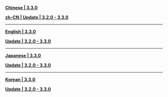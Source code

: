 **[Chinese | 3.3.0](https://autopatchos.starrails.com/client/download/20250509094914_HjVg7xHdYEqPs1R0/PC/Chinese.7z)**

**[zh-CN | Update | 3.2.0 - 3.3.0](https://autopatchos.starrails.com/client/diff/hkrpg_global/audio_zh-cn_3.2.0_3.3.0_hdiff_sNxYgqYVKeLrDjCG.7z)**

---

**[English | 3.3.0](https://autopatchos.starrails.com/client/download/20250509094914_HjVg7xHdYEqPs1R0/PC/English.7z)**

**[Update | 3.2.0 - 3.3.0](https://autopatchos.starrails.com/client/diff/hkrpg_global/audio_en-us_3.2.0_3.3.0_hdiff_VBuCznAXOBWakgxP.7z)**

---

**[Japanese | 3.3.0](https://autopatchos.starrails.com/client/download/20250509094914_HjVg7xHdYEqPs1R0/PC/Japanese.7z)**

**[Update | 3.2.0 - 3.3.0](https://autopatchos.starrails.com/client/diff/hkrpg_global/audio_ja-jp_3.2.0_3.3.0_hdiff_IkinuIclJHpFCXsS.7z)**

---

**[Korean | 3.3.0](https://autopatchos.starrails.com/client/download/20250509094914_HjVg7xHdYEqPs1R0/PC/Korean.7z)**

**[Update | 3.2.0 - 3.3.0](https://autopatchos.starrails.com/client/diff/hkrpg_global/audio_ko-kr_3.2.0_3.3.0_hdiff_tDaIYfyuseaxtejq.7z)**
